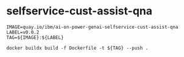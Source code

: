 # selfservice-cust-assist-qna

```
IMAGE=quay.io/ibm/ai-on-power-genai-selfservice-cust-assist-qna
LABEL=v0.0.2
TAG=${IMAGE}:${LABEL}

docker buildx build -f Dockerfile -t ${TAG} --push . 
```
